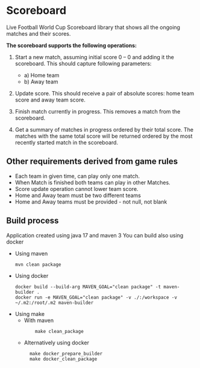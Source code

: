 
# Scoreboard

Live Football World Cup Scoreboard library that shows all the ongoing matches and their scores.

**The scoreboard supports the following operations:**
1. Start a new match, assuming initial score 0 – 0 and adding it the scoreboard.
   This should capture following parameters:
   - a) Home team
   - b) Away team
   
2. Update score. This should receive a pair of absolute scores: home team score and away team score.
3. Finish match currently in progress. This removes a match from the scoreboard.
4. Get a summary of matches in progress ordered by their total score. The matches with the 
   same total score will be returned ordered by the most recently started match in the
   scoreboard.

## Other requirements derived from game rules
 - Each team in given time, can play only one match.
 - When Match is finished both teams can play in other Matches.
 - Score update operation cannot lower team score.
 - Home and Away team must be two different teams
 - Home and Away teams must be provided - not null, not blank

## Build process

Application created using java 17 and maven 3
You can build also using docker

- Using maven
   ```
   mvn clean package
   ```
- Using docker
   ```
  docker build --build-arg MAVEN_GOAL="clean package" -t maven-builder .
  docker run -e MAVEN_GOAL="clean package" -v ./:/workspace -v ~/.m2:/root/.m2 maven-builder
   ```  
- Using make
  - With maven
    ```
        make clean_package
    ```
  - Alternatively using docker
    ```
      make docker_prepare_builder
      make docker_clean_package
    ```  
